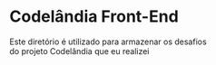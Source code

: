 <h1>Codelândia Front-End</h1>

<p>Este diretório é utilizado para armazenar os desafios<br> do projeto Codelândia que eu realizei</p>

